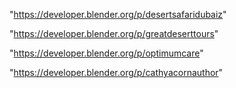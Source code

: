 "https://developer.blender.org/p/desertsafaridubaiz"

"https://developer.blender.org/p/greatdeserttours"

"https://developer.blender.org/p/optimumcare"

"https://developer.blender.org/p/cathyacornauthor"

